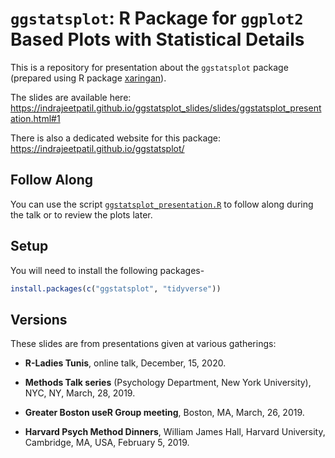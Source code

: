 # `ggstatsplot`: R Package for `ggplot2` Based Plots with Statistical Details

This is a repository for presentation about the `ggstatsplot` package (prepared
using R package [xaringan](https://github.com/yihui/xaringan)).

The slides are available here:<br>
https://indrajeetpatil.github.io/ggstatsplot_slides/slides/ggstatsplot_presentation.html#1

There is also a dedicated website for this package:<br>
https://indrajeetpatil.github.io/ggstatsplot/

## Follow Along

You can use the script
[`ggstatsplot_presentation.R`](https://github.com/IndrajeetPatil/ggstatsplot_slides/blob/master/docs/slides/ggstatsplot_presentation.R)
to follow along during the talk or to review the plots later.

## Setup

You will need to install the following packages-

```r
install.packages(c("ggstatsplot", "tidyverse"))
```

## Versions

These slides are from presentations given at various gatherings:

  - **R-Ladies Tunis**, online talk, December, 15, 2020.

  - **Methods Talk series** (Psychology Department, New York University), NYC, NY,
    March, 28, 2019.
    
  - **Greater Boston useR Group meeting**, Boston, MA, March, 26, 2019.
  
  - **Harvard Psych Method Dinners**, William James Hall, Harvard University,
    Cambridge, MA, USA, February 5, 2019.
